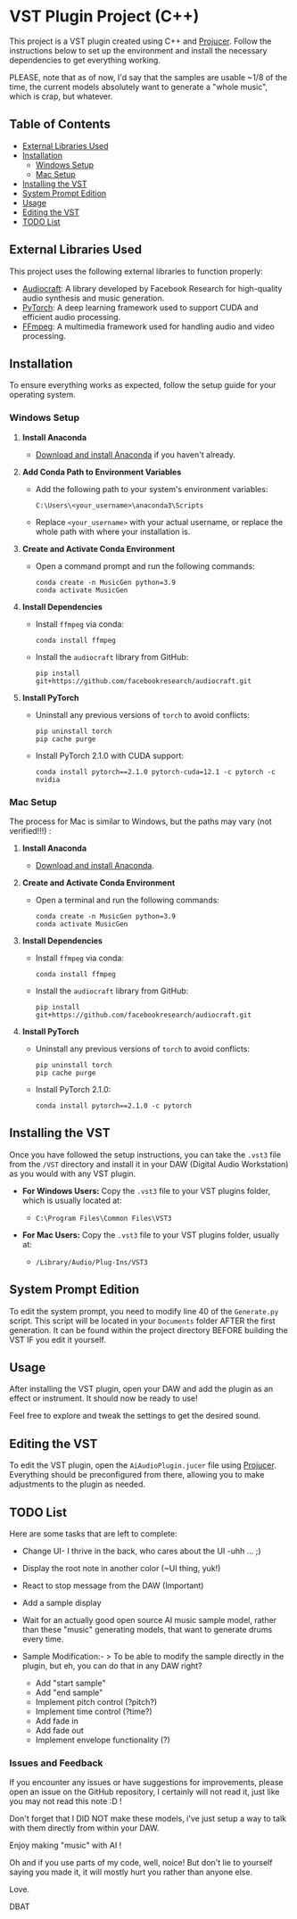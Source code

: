 # VST Plugin Project (C++)

This project is a VST plugin created using C++ and [Projucer](https://juce.com). Follow the instructions below to set up the environment and install the necessary dependencies to get everything working.

PLEASE, note that as of now, I'd say that the samples are usable ~1/8 of the time, the current models absolutely want to generate a "whole music", which is crap, but whatever.

## Table of Contents
- [External Libraries Used](#external-libraries-used)
- [Installation](#installation)
  - [Windows Setup](#windows-setup)
  - [Mac Setup](#mac-setup)
- [Installing the VST](#installing-the-vst)
- [System Prompt Edition](#system-prompt-edition)
- [Usage](#usage)
- [Editing the VST](#editing-the-vst)
- [TODO List](#todo-list)

## External Libraries Used
This project uses the following external libraries to function properly:

- [Audiocraft](https://github.com/facebookresearch/audiocraft): A library developed by Facebook Research for high-quality audio synthesis and music generation.
- [PyTorch](https://pytorch.org/): A deep learning framework used to support CUDA and efficient audio processing.
- [FFmpeg](https://ffmpeg.org/): A multimedia framework used for handling audio and video processing.
  
## Installation
To ensure everything works as expected, follow the setup guide for your operating system.

### Windows Setup
1. **Install Anaconda**
   - [Download and install Anaconda](https://www.anaconda.com/download/success#) if you haven't already.

2. **Add Conda Path to Environment Variables**
   - Add the following path to your system's environment variables:  
     ```
     C:\Users\<your_username>\anaconda3\Scripts
     ```
   - Replace `<your_username>` with your actual username, or replace the whole path with where your installation is.

3. **Create and Activate Conda Environment**
   - Open a command prompt and run the following commands:
     ```
     conda create -n MusicGen python=3.9
     conda activate MusicGen
     ```

4. **Install Dependencies**
   - Install `ffmpeg` via conda:
     ```
     conda install ffmpeg
     ```
   - Install the `audiocraft` library from GitHub:
     ```
     pip install git+https://github.com/facebookresearch/audiocraft.git
     ```

5. **Install PyTorch**
   - Uninstall any previous versions of `torch` to avoid conflicts:
     ```
     pip uninstall torch
     pip cache purge
     ```
   - Install PyTorch 2.1.0 with CUDA support:
     ```
     conda install pytorch==2.1.0 pytorch-cuda=12.1 -c pytorch -c nvidia
     ```

### Mac Setup
The process for Mac is similar to Windows, but the paths may vary (not verified!!!) :
1. **Install Anaconda**
   - [Download and install Anaconda](https://www.anaconda.com/download/success#).

2. **Create and Activate Conda Environment**
   - Open a terminal and run the following commands:
     ```
     conda create -n MusicGen python=3.9
     conda activate MusicGen
     ```

3. **Install Dependencies**
   - Install `ffmpeg` via conda:
     ```
     conda install ffmpeg
     ```
   - Install the `audiocraft` library from GitHub:
     ```
     pip install git+https://github.com/facebookresearch/audiocraft.git
     ```

4. **Install PyTorch**
   - Uninstall any previous versions of `torch` to avoid conflicts:
     ```
     pip uninstall torch
     pip cache purge
     ```
   - Install PyTorch 2.1.0:
     ```
     conda install pytorch==2.1.0 -c pytorch
     ```

## Installing the VST
Once you have followed the setup instructions, you can take the `.vst3` file from the `/VST` directory and install it in your DAW (Digital Audio Workstation) as you would with any VST plugin.

- **For Windows Users:** Copy the `.vst3` file to your VST plugins folder, which is usually located at:
  - `C:\Program Files\Common Files\VST3`

- **For Mac Users:** Copy the `.vst3` file to your VST plugins folder, usually at:
  - `/Library/Audio/Plug-Ins/VST3`
## System Prompt Edition
To edit the system prompt, you need to modify line 40 of the `Generate.py` script. This script will be located in your `Documents` folder AFTER the first generation.
It can be found within the project directory BEFORE building the VST IF you edit it yourself.
## Usage
After installing the VST plugin, open your DAW and add the plugin as an effect or instrument. It should now be ready to use!

Feel free to explore and tweak the settings to get the desired sound.

## Editing the VST
To edit the VST plugin, open the `AiAudioPlugin.jucer` file using [Projucer](https://juce.com/). Everything should be preconfigured from there, allowing you to make adjustments to the plugin as needed.

## TODO List
Here are some tasks that are left to complete:
- Change UI- I thrive in the back, who cares about the UI -uhh ... ;) 
- Display the root note in another color (~UI thing, yuk!)
- React to stop message from the DAW (Important)
- Add a sample display
- Wait for an actually good open source AI music sample model, rather than these "music" generating models, that want to generate drums every time.


- Sample Modification:- > To be able to modify the sample directly in the plugin, but eh, you can do that in any DAW right?
  - Add "start sample"
  - Add "end sample"
  - Implement pitch control (?pitch?)
  - Implement time control (?time?)
  - Add fade in
  - Add fade out
  - Implement envelope functionality (?)

 ### Issues and Feedback
If you encounter any issues or have suggestions for improvements, please open an issue on the GitHub repository, I certainly will not read it, just like you may not read this note :D !

Don't forget that I DID NOT make these models, i've just setup a way to talk with them directly from within your DAW. 

Enjoy making "music" with AI ! 

Oh and if you use parts of my code, well, noice! But don't lie to yourself saying you made it, it will mostly hurt you rather than anyone else. 

Love. 

DBAT
